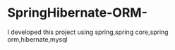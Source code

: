 # SpringHibernate-ORM-
I developed this project using spring,spring core,spring orm,hibernate,mysql

